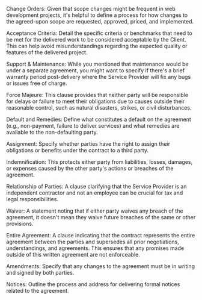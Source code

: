 Change Orders: Given that scope changes might be frequent in web development projects, it's helpful to define a process for how changes to the agreed-upon scope are requested, approved, priced, and implemented.

Acceptance Criteria: Detail the specific criteria or benchmarks that need to be met for the delivered work to be considered acceptable by the Client. This can help avoid misunderstandings regarding the expected quality or features of the delivered project.

Support & Maintenance: While you mentioned that maintenance would be under a separate agreement, you might want to specify if there's a brief warranty period post-delivery where the Service Provider will fix any bugs or issues free of charge.

Force Majeure: This clause provides that neither party will be responsible for delays or failure to meet their obligations due to causes outside their reasonable control, such as natural disasters, strikes, or civil disturbances.

Default and Remedies: Define what constitutes a default on the agreement (e.g., non-payment, failure to deliver services) and what remedies are available to the non-defaulting party.

Assignment: Specify whether parties have the right to assign their obligations or benefits under the contract to a third party.

Indemnification: This protects either party from liabilities, losses, damages, or expenses caused by the other party's actions or breaches of the agreement.

Relationship of Parties: A clause clarifying that the Service Provider is an independent contractor and not an employee can be crucial for tax and legal responsibilities.

Waiver: A statement noting that if either party waives any breach of the agreement, it doesn't mean they waive future breaches of the same or other provisions.

Entire Agreement: A clause indicating that the contract represents the entire agreement between the parties and supersedes all prior negotiations, understandings, and agreements. This ensures that any promises made outside of this written agreement are not enforceable.

Amendments: Specify that any changes to the agreement must be in writing and signed by both parties.

Notices: Outline the process and address for delivering formal notices related to the agreement.

